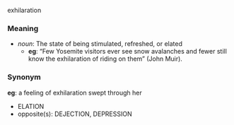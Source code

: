 exhilaration
### Meaning
+ _noun_: The state of being stimulated, refreshed, or elated
	+ __eg__: “Few Yosemite visitors ever see snow avalanches and fewer still know the exhilaration of riding on them” (John Muir).

### Synonym

__eg__: a feeling of exhilaration swept through her

+ ELATION
+ opposite(s): DEJECTION, DEPRESSION


